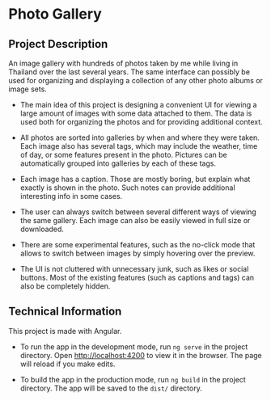 # Photo Gallery

## Project Description

An image gallery with hundreds of photos taken by me while living in Thailand over the last several years. The same interface can possibly be used for organizing and displaying a collection of any other photo albums or image sets.

* The main idea of this project is designing a convenient UI for viewing a large amount of images with some data attached to them. The data is used both for organizing the photos and for providing additional context.

* All photos are sorted into galleries by when and where they were taken. Each image also has several tags, which may include the weather, time of day, or some features present in the photo. Pictures can be automatically grouped into galleries by each of these tags.

* Each image has a caption. Those are mostly boring, but explain what exactly is shown in the photo. Such notes can provide additional interesting info in some cases.

* The user can always switch between several different ways of viewing the same gallery. Each image can also be easily viewed in full size or downloaded.
    
* There are some experimental features, such as the no-click mode that allows to switch between images by simply hovering over the preview.
    
* The UI is not cluttered with unnecessary junk, such as likes or social buttons. Most of the existing features (such as captions and tags) can also be completely hidden.

## Technical Information

This project is made with Angular.

* To run the app in the development mode, run `ng serve` in the project directory. Open [http://localhost:4200](http://localhost:4200) to view it in the browser. The page will reload if you make edits.

* To build the app in the production mode, run `ng build` in the project directory. The app will be saved to the `dist/` directory.
